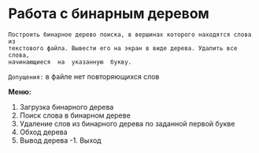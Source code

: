 # Работа с бинарным деревом

```text
Построить бинарное дерево поиска, в вершинах которого находятся слова из 
текстового файла. Вывести его на экран в виде дерева. Удалить все слова, 
начинающиеся  на  указанную  букву. 
```

`Допущения:` в файле нет повторяющихся слов

__Меню:__
1. Загрузка бинарного дерева
2. Поиск слова в бинарном дереве
3. Удаление слов из бинарного дерева по заданной первой букве
4. Обход дерева
5. Вывод дерева
-1. Выход
